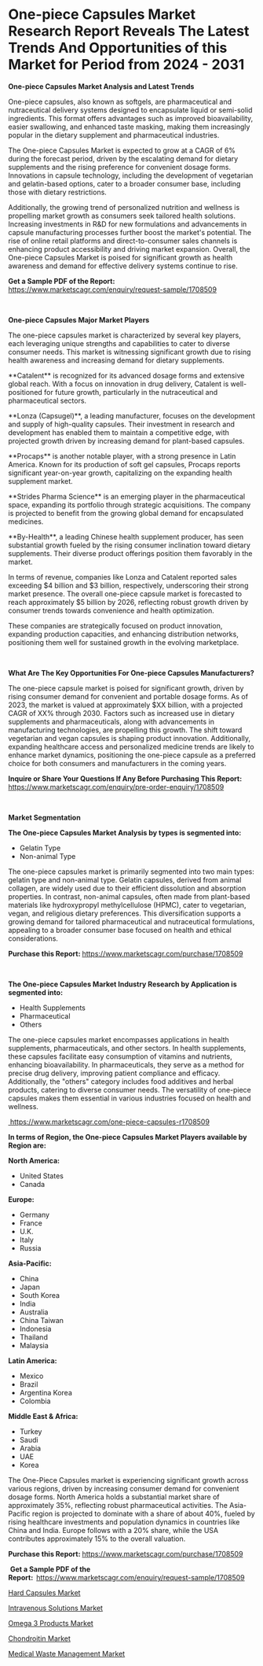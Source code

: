<p><h1>One-piece Capsules Market Research Report Reveals The Latest Trends And Opportunities of this Market for Period from 2024 - 2031</h1></p><p><strong>One-piece Capsules Market Analysis and Latest Trends</strong></p>
<p><p>One-piece capsules, also known as softgels, are pharmaceutical and nutraceutical delivery systems designed to encapsulate liquid or semi-solid ingredients. This format offers advantages such as improved bioavailability, easier swallowing, and enhanced taste masking, making them increasingly popular in the dietary supplement and pharmaceutical industries.</p><p>The One-piece Capsules Market is expected to grow at a CAGR of 6% during the forecast period, driven by the escalating demand for dietary supplements and the rising preference for convenient dosage forms. Innovations in capsule technology, including the development of vegetarian and gelatin-based options, cater to a broader consumer base, including those with dietary restrictions.</p><p>Additionally, the growing trend of personalized nutrition and wellness is propelling market growth as consumers seek tailored health solutions. Increasing investments in R&D for new formulations and advancements in capsule manufacturing processes further boost the market's potential. The rise of online retail platforms and direct-to-consumer sales channels is enhancing product accessibility and driving market expansion. Overall, the One-piece Capsules Market is poised for significant growth as health awareness and demand for effective delivery systems continue to rise.</p></p>
<p><strong>Get a Sample PDF of the Report:&nbsp;</strong> <a href="https://www.marketscagr.com/enquiry/request-sample/1708509?utm_campaign=1694&utm_medium=2&utm_source=Github&utm_content=ia&utm_term=21102024&utm_id=one-piece-capsules">https://www.marketscagr.com/enquiry/request-sample/1708509</a></p>
<p>&nbsp;</p>
<p><strong>One-piece Capsules Major Market Players</strong></p>
<p><p>The one-piece capsules market is characterized by several key players, each leveraging unique strengths and capabilities to cater to diverse consumer needs. This market is witnessing significant growth due to rising health awareness and increasing demand for dietary supplements.</p><p>**Catalent** is recognized for its advanced dosage forms and extensive global reach. With a focus on innovation in drug delivery, Catalent is well-positioned for future growth, particularly in the nutraceutical and pharmaceutical sectors.</p><p>**Lonza (Capsugel)**, a leading manufacturer, focuses on the development and supply of high-quality capsules. Their investment in research and development has enabled them to maintain a competitive edge, with projected growth driven by increasing demand for plant-based capsules.</p><p>**Procaps** is another notable player, with a strong presence in Latin America. Known for its production of soft gel capsules, Procaps reports significant year-on-year growth, capitalizing on the expanding health supplement market.</p><p>**Strides Pharma Science** is an emerging player in the pharmaceutical space, expanding its portfolio through strategic acquisitions. The company is projected to benefit from the growing global demand for encapsulated medicines.</p><p>**By-Health**, a leading Chinese health supplement producer, has seen substantial growth fueled by the rising consumer inclination toward dietary supplements. Their diverse product offerings position them favorably in the market.</p><p>In terms of revenue, companies like Lonza and Catalent reported sales exceeding $4 billion and $3 billion, respectively, underscoring their strong market presence. The overall one-piece capsule market is forecasted to reach approximately $5 billion by 2026, reflecting robust growth driven by consumer trends towards convenience and health optimization.</p><p>These companies are strategically focused on product innovation, expanding production capacities, and enhancing distribution networks, positioning them well for sustained growth in the evolving marketplace.</p></p>
<p>&nbsp;</p>
<p><strong>What Are The Key Opportunities For One-piece Capsules Manufacturers?</strong></p>
<p><p>The one-piece capsule market is poised for significant growth, driven by rising consumer demand for convenient and portable dosage forms. As of 2023, the market is valued at approximately $XX billion, with a projected CAGR of XX% through 2030. Factors such as increased use in dietary supplements and pharmaceuticals, along with advancements in manufacturing technologies, are propelling this growth. The shift toward vegetarian and vegan capsules is shaping product innovation. Additionally, expanding healthcare access and personalized medicine trends are likely to enhance market dynamics, positioning the one-piece capsule as a preferred choice for both consumers and manufacturers in the coming years.</p></p>
<p><strong>Inquire or Share Your Questions If Any Before Purchasing This Report:</strong> <a href="https://www.marketscagr.com/enquiry/pre-order-enquiry/1708509?utm_campaign=1694&utm_medium=2&utm_source=Github&utm_content=ia&utm_term=21102024&utm_id=one-piece-capsules">https://www.marketscagr.com/enquiry/pre-order-enquiry/1708509</a></p>
<p>&nbsp;</p>
<p><strong>Market Segmentation</strong></p>
<p><strong>The One-piece Capsules Market Analysis by types is segmented into:</strong></p>
<p><ul><li>Gelatin Type</li><li>Non-animal Type</li></ul></p>
<p><p>The one-piece capsules market is primarily segmented into two main types: gelatin type and non-animal type. Gelatin capsules, derived from animal collagen, are widely used due to their efficient dissolution and absorption properties. In contrast, non-animal capsules, often made from plant-based materials like hydroxypropyl methylcellulose (HPMC), cater to vegetarian, vegan, and religious dietary preferences. This diversification supports a growing demand for tailored pharmaceutical and nutraceutical formulations, appealing to a broader consumer base focused on health and ethical considerations.</p></p>
<p><strong>Purchase this Report:&nbsp;</strong><a href="https://www.marketscagr.com/purchase/1708509?utm_campaign=1694&utm_medium=2&utm_source=Github&utm_content=ia&utm_term=21102024&utm_id=one-piece-capsules">https://www.marketscagr.com/purchase/1708509</a></p>
<p>&nbsp;</p>
<p><strong>The One-piece Capsules Market Industry Research by Application is segmented into:</strong></p>
<p><ul><li>Health Supplements</li><li>Pharmaceutical</li><li>Others</li></ul></p>
<p><p>The one-piece capsules market encompasses applications in health supplements, pharmaceuticals, and other sectors. In health supplements, these capsules facilitate easy consumption of vitamins and nutrients, enhancing bioavailability. In pharmaceuticals, they serve as a method for precise drug delivery, improving patient compliance and efficacy. Additionally, the "others" category includes food additives and herbal products, catering to diverse consumer needs. The versatility of one-piece capsules makes them essential in various industries focused on health and wellness.</p></p>
<p><a href="https://www.marketscagr.com/one-piece-capsules-r1708509?utm_campaign=1694&utm_medium=2&utm_source=Github&utm_content=ia&utm_term=21102024&utm_id=one-piece-capsules">&nbsp;https://www.marketscagr.com/one-piece-capsules-r1708509</a></p>
<p><strong>In terms of Region, the One-piece Capsules Market Players available by Region are:</strong></p>
<p>
    <p> <strong> North America: </strong>
        <ul>
            <li>United States</li>
            <li>Canada</li>
        </ul>
        </p> 
    <p> <strong> Europe: </strong>
        <ul>
            <li>Germany</li>
            <li>France</li>
            <li>U.K.</li>
            <li>Italy</li>
            <li>Russia</li>
        </ul>
        </p> 
    <p> <strong> Asia-Pacific: </strong>
        <ul>
            <li>China</li>
            <li>Japan</li>
            <li>South Korea</li>
            <li>India</li>
            <li>Australia</li>
            <li>China Taiwan</li>
            <li>Indonesia</li>
            <li>Thailand</li>
            <li>Malaysia</li>
        </ul>
        </p> 
    <p> <strong> Latin America: </strong>
        <ul>
            <li>Mexico</li>
            <li>Brazil</li>
            <li>Argentina Korea</li>
            <li>Colombia</li>
        </ul>
        </p> 
    <p> <strong> Middle East & Africa: </strong>
        <ul>
            <li>Turkey</li>
            <li>Saudi</li>
            <li>Arabia</li>
            <li>UAE</li>
            <li>Korea</li>
        </ul>
    </p>
    </p>
<p><p>The One-Piece Capsules market is experiencing significant growth across various regions, driven by increasing consumer demand for convenient dosage forms. North America holds a substantial market share of approximately 35%, reflecting robust pharmaceutical activities. The Asia-Pacific region is projected to dominate with a share of about 40%, fueled by rising healthcare investments and population dynamics in countries like China and India. Europe follows with a 20% share, while the USA contributes approximately 15% to the overall valuation.</p></p>
<p><strong>Purchase this Report: </strong><a href="https://www.marketscagr.com/purchase/1708509?utm_campaign=1694&utm_medium=2&utm_source=Github&utm_content=ia&utm_term=21102024&utm_id=one-piece-capsules">https://www.marketscagr.com/purchase/1708509</a></p>
<p>&nbsp;<strong>Get a Sample PDF of the Report:&nbsp;&nbsp;</strong><a href="https://www.marketscagr.com/enquiry/request-sample/1708509?utm_campaign=1694&utm_medium=2&utm_source=Github&utm_content=ia&utm_term=21102024&utm_id=one-piece-capsules">https://www.marketscagr.com/enquiry/request-sample/1708509</a></p>
<p><strong></strong></p>
<p><p><a href="https://www.linkedin.com/pulse/insights-hard-capsules-market-size-which-expanding-8-cagr-from-7szrf?utm_campaign=1694&utm_medium=2&utm_source=Github&utm_content=ia&utm_term=21102024&utm_id=one-piece-capsules">Hard Capsules Market</a></p><p><a href="https://www.linkedin.com/pulse/consumer-behavior-shifts-intravenous-solutions-market-demand-jgtkf?utm_campaign=1694&utm_medium=2&utm_source=Github&utm_content=ia&utm_term=21102024&utm_id=one-piece-capsules">Intravenous Solutions Market</a></p><p><a href="https://www.linkedin.com/pulse/omega-3-products-market-overview-global-trends-future-prospects-rscjf?utm_campaign=1694&utm_medium=2&utm_source=Github&utm_content=ia&utm_term=21102024&utm_id=one-piece-capsules">Omega 3 Products Market</a></p><p><a href="https://www.linkedin.com/pulse/chondroitin-market-investigation-industry-evolution-forecast-ubpjf?utm_campaign=1694&utm_medium=2&utm_source=Github&utm_content=ia&utm_term=21102024&utm_id=one-piece-capsules">Chondroitin Market</a></p><p><a href="https://www.linkedin.com/pulse/medical-waste-management-market-shifts-strategic-analysis-2024-2031-ckr6f?utm_campaign=1694&utm_medium=2&utm_source=Github&utm_content=ia&utm_term=21102024&utm_id=one-piece-capsules">Medical Waste Management Market</a></p></p>